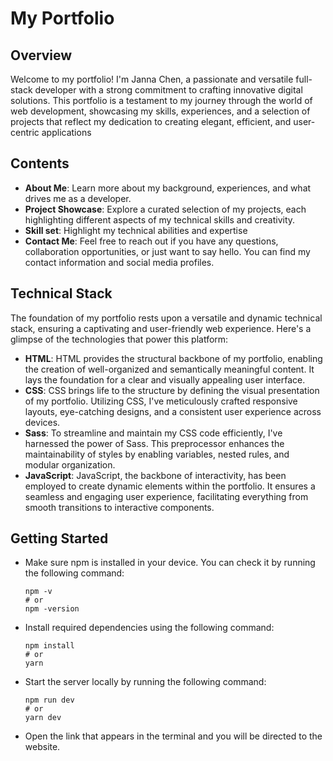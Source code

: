 # My Portfolio

## Overview
Welcome to my portfolio! I'm Janna Chen, a passionate and versatile full-stack developer with a strong commitment to crafting innovative digital solutions. This portfolio is a testament to my journey through the world of web development, showcasing my skills, experiences, and a selection of projects that reflect my dedication to creating elegant, efficient, and user-centric applications

## Contents
- **About Me**: Learn more about my background, experiences, and what drives me as a developer.
- **Project Showcase**: Explore a curated selection of my projects, each highlighting different aspects of my technical skills and creativity.
- **Skill set**: Highlight my technical abilities and expertise
- **Contact Me**: Feel free to reach out if you have any questions, collaboration opportunities, or just want to say hello. You can find my contact information and social media profiles.

## Technical Stack
The foundation of my portfolio rests upon a versatile and dynamic technical stack, ensuring a captivating and user-friendly web experience. Here's a glimpse of the technologies that power this platform:
- **HTML**: HTML provides the structural backbone of my portfolio, enabling the creation of well-organized and semantically meaningful content. It lays the foundation for a clear and visually appealing user interface.
- **CSS**: CSS brings life to the structure by defining the visual presentation of my portfolio. Utilizing CSS, I've meticulously crafted responsive layouts, eye-catching designs, and a consistent user experience across devices.
- **Sass**: To streamline and maintain my CSS code efficiently, I've harnessed the power of Sass. This preprocessor enhances the maintainability of styles by enabling variables, nested rules, and modular organization.
- **JavaScript**: JavaScript, the backbone of interactivity, has been employed to create dynamic elements within the portfolio. It ensures a seamless and engaging user experience, facilitating everything from smooth transitions to interactive components.

## Getting Started
- Make sure npm is installed in your device. You can check it by running the following command:
  ```
  npm -v
  # or
  npm -version
  ```
- Install required dependencies using the following command:
  ```
  npm install
  # or
  yarn
  ```
- Start the server locally by running the following command:
  ```
  npm run dev
  # or
  yarn dev
  ```
- Open the link that appears in the terminal and you will be directed to the website.
